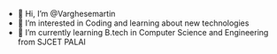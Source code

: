 - 👋 Hi, I’m @Varghesemartin
- 👀 I’m interested in Coding and learning about new technologies
- 🌱 I’m currently learning B.tech in Computer Science and Engineering from SJCET PALAI

<!---
Varghesemartin/Varghesemartin is a ✨ special ✨ repository because its `README.md` (this file) appears on your GitHub profile.
You can click the Preview link to take a look at your changes.
--->
